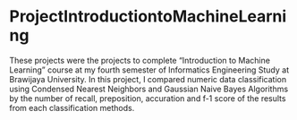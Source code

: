 # ProjectIntroductiontoMachineLearning
These projects were the projects to complete  “Introduction to Machine Learning” course at my fourth semester of Informatics Engineering Study at Brawijaya University.  In this project, I compared numeric data classification using Condensed Nearest Neighbors and Gaussian Naive Bayes Algorithms by the number of recall, preposition, accuration and f-1 score of the results from each classification methods.

